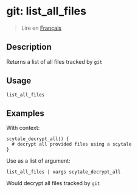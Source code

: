 # git: list_all_files

> Lire en [Français](/docs/fr/helpers/git/list_all_files.md)

## Description

Returns a list of all files tracked by `git`

## Usage

```shell
list_all_files
```

## Examples

With context:

```shell
scytale_decrypt_all() {
  # decrypt all provided files using a scytale
}
```

Use as a list of argument:

```shell
list_all_files | xargs scytale_decrypt_all
```

Would decrypt all files tracked by `git`
